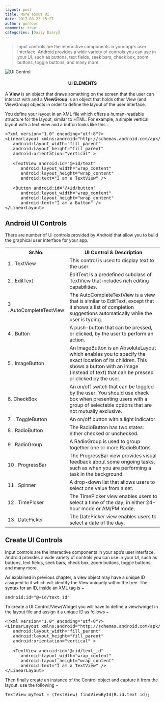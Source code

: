 ```yaml
---
layout: post
title: More about UI
date: 2017-08-22 15:27
author: gurnoor
comments: true
categories: [Daily Diary]
---
```

<blockquote>Input controls are the interactive components in your app’s user interface. Android provides a wide variety of controls you can use in your UI, such as buttons, text fields, seek bars, check box, zoom buttons, toggle buttons, and many more.</blockquote>
<img src="https://www.tutorialspoint.com/android/images/ui_control.jpg" alt="UI Control" />
<h4 align="center">UI ELEMENTS</h4>
A <b>View</b> is an object that draws something on the screen that the user can interact with and a <b>ViewGroup</b> is an object that holds other View (and ViewGroup) objects in order to define the layout of the user interface.

You define your layout in an XML file which offers a human-readable structure for the layout, similar to HTML. For example, a simple vertical layout with a text view and a button looks like this −
<pre class="prettyprint notranslate prettyprinted"><span class="pun">&lt;?</span><span class="pln">xml version</span><span class="pun">=</span><span class="str">"1.0"</span><span class="pln"> encoding</span><span class="pun">=</span><span class="str">"utf-8"</span><span class="pun">?&gt;</span>
<span class="tag">&lt;LinearLayout</span> <span class="atn">xmlns:android</span><span class="pun">=</span><span class="atv">"<span class="skimlinks-unlinked">http://schemas.android.com/apk/res/android</span>"</span>
   <span class="atn">android:layout_width</span><span class="pun">=</span><span class="atv">"fill_parent"</span>
   <span class="atn">android:layout_height</span><span class="pun">=</span><span class="atv">"fill_parent"</span>
   <span class="atn">android:orientation</span><span class="pun">=</span><span class="atv">"vertical"</span> <span class="tag">&gt;</span>
   
   <span class="tag">&lt;TextView</span> <span class="atn">android:id</span><span class="pun">=</span><span class="atv">"@+id/text"</span>
      <span class="atn">android:layout_width</span><span class="pun">=</span><span class="atv">"wrap_content"</span>
      <span class="atn">android:layout_height</span><span class="pun">=</span><span class="atv">"wrap_content"</span>
      <span class="atn">android:text</span><span class="pun">=</span><span class="atv">"I am a TextView"</span> <span class="tag">/&gt;</span>
   
   <span class="tag">&lt;Button</span> <span class="atn">android:id</span><span class="pun">=</span><span class="atv">"@+id/button"</span>
      <span class="atn">android:layout_width</span><span class="pun">=</span><span class="atv">"wrap_content"</span>
      <span class="atn">android:layout_height</span><span class="pun">=</span><span class="atv">"wrap_content"</span>
      <span class="atn">android:text</span><span class="pun">=</span><span class="atv">"I am a Button"</span> <span class="tag">/&gt;</span>
<span class="tag">&lt;/LinearLayout&gt;</span></pre>
<h2>Android UI Controls</h2>
There are number of UI controls provided by Android that allow you to build the graphical user interface for your app.
<table class="table table-bordered">
<tbody>
<tr>
<th><span class="skimlinks-unlinked">Sr.No</span>.</th>
<th>UI Control &amp; Description</th>
</tr>
<tr>
<td>1 . TextView</td>
<td>This control is used to display text to the user.</td>
</tr>
<tr>
<td>2 . EditText</td>
<td>EditText is a predefined subclass of TextView that includes rich editing capabilities.</td>
</tr>
<tr>
<td>3 . AutoCompleteTextView</td>
<td>The AutoCompleteTextView is a view that is similar to EditText, except that it shows a list of completion suggestions automatically while the user is typing.</td>
</tr>
<tr>
<td>4 . Button</td>
<td>A push-button that can be pressed, or clicked, by the user to perform an action.</td>
</tr>
<tr>
<td>5 . ImageButton</td>
<td>An ImageButton is an AbsoluteLayout which enables you to specify the exact location of its children. This shows a button with an image (instead of text) that can be pressed or clicked by the user.</td>
</tr>
<tr>
<td>6. CheckBox</td>
<td>An on/off switch that can be toggled by the user. You should use check box when presenting users with a group of selectable options that are not mutually exclusive.</td>
</tr>
<tr>
<td>7  . ToggleButton</td>
<td>An on/off button with a light indicator.</td>
</tr>
<tr>
<td>8 . RadioButton</td>
<td>The RadioButton has two states: either checked or unchecked.</td>
</tr>
<tr>
<td>9 . RadioGroup</td>
<td>A RadioGroup is used to group together one or more RadioButtons.</td>
</tr>
<tr>
<td>10 . ProgressBar</td>
<td>The ProgressBar view provides visual feedback about some ongoing tasks, such as when you are performing a task in the background.</td>
</tr>
<tr>
<td>11 . Spinner</td>
<td>A drop-down list that allows users to select one value from a set.</td>
</tr>
<tr>
<td>12 . TimePicker</td>
<td>The TimePicker view enables users to select a time of the day, in either 24-hour mode or AM/PM mode.</td>
</tr>
<tr>
<td>13 . DatePicker</td>
<td>The DatePicker view enables users to select a date of the day.</td>
</tr>
</tbody>
</table>
<h2>Create UI Controls</h2>
Input controls are the interactive components in your app’s user interface. Android provides a wide variety of controls you can use in your UI, such as buttons, text fields, seek bars, check box, zoom buttons, toggle buttons, and many more.

As explained in previous chapter, a view object may have a unique ID assigned to it which will identify the View uniquely within the tree. The syntax for an ID, inside an XML tag is −
<pre class="prettyprint notranslate prettyprinted"><span class="pln">android</span><span class="pun">:</span><span class="pln">id</span><span class="pun">=</span><span class="str">"@+id/text_id"</span></pre>
To create a UI Control/View/Widget you will have to define a view/widget in the layout file and assign it a unique ID as follows −
<pre class="prettyprint notranslate prettyprinted"><span class="pun">&lt;?</span><span class="pln">xml version</span><span class="pun">=</span><span class="str">"1.0"</span><span class="pln"> encoding</span><span class="pun">=</span><span class="str">"utf-8"</span><span class="pun">?&gt;</span>
<span class="tag">&lt;LinearLayout</span> <span class="atn">xmlns:android</span><span class="pun">=</span><span class="atv">"<span class="skimlinks-unlinked">http://schemas.android.com/apk/res/android</span>"</span>
   <span class="atn">android:layout_width</span><span class="pun">=</span><span class="atv">"fill_parent"</span> 
   <span class="atn">android:layout_height</span><span class="pun">=</span><span class="atv">"fill_parent"</span>
   <span class="atn">android:orientation</span><span class="pun">=</span><span class="atv">"vertical"</span> <span class="tag">&gt;</span>
   
   <span class="tag">&lt;TextView</span> <span class="atn">android:id</span><span class="pun">=</span><span class="atv">"@+id/text_id"</span>
      <span class="atn">android:layout_width</span><span class="pun">=</span><span class="atv">"wrap_content"</span>
      <span class="atn">android:layout_height</span><span class="pun">=</span><span class="atv">"wrap_content"</span>
      <span class="atn">android:text</span><span class="pun">=</span><span class="atv">"I am a TextView"</span> <span class="tag">/&gt;</span>
<span class="tag">&lt;/LinearLayout&gt;</span></pre>
Then finally create an instance of the Control object and capture it from the layout, use the following −
<pre class="prettyprint notranslate prettyprinted"><span class="typ">TextView</span><span class="pln"> myText </span><span class="pun">=</span> <span class="pun">(</span><span class="typ">TextView</span><span class="pun">)</span><span class="pln"> findViewById</span><span class="pun">(</span><span class="pln">R</span><span class="pun">.</span><span class="pln">id</span><span class="pun">.</span><span class="pln">text_id</span><span class="pun">);</span></pre>
